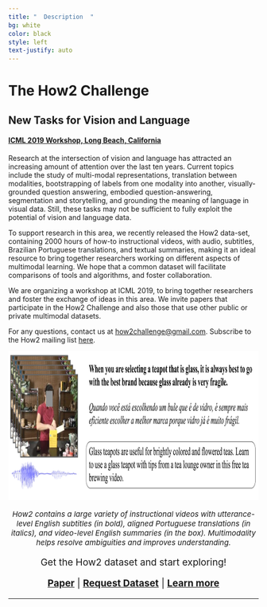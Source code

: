 ```yaml
---
title: "  Description  "
bg: white
color: black
style: left
text-justify: auto
---
```

# The How2 Challenge

## New Tasks for Vision and Language

#### [ICML 2019 Workshop, Long Beach, California](https://icml.cc/Conferences/2019/Schedule?showEvent=3532)

Research at the intersection of vision and language has attracted an increasing amount of attention over the last ten years. Current topics include the study of multi-modal representations, translation between modalities, bootstrapping of labels from one modality into another, visually-grounded question answering, embodied question-answering, segmentation and storytelling, and grounding the meaning of language in visual data. Still, these tasks may not be sufficient to fully exploit the potential of vision and language data.

To support research in this area, we recently released the How2 data-set, containing 2000 hours of how-to instructional videos, with audio, subtitles, Brazilian Portuguese translations, and textual summaries, making it an ideal resource to bring together researchers working on different aspects of multimodal learning. We hope that a common dataset will facilitate comparisons of tools and algorithms, and foster collaboration.

We are organizing a workshop at ICML 2019, to bring together researchers and foster the exchange of ideas in this area. We invite papers that participate in the How2 Challenge and also those that use other public or private multimodal datasets. 

For any questions, contact us at <how2challenge@gmail.com>. Subscribe to the How2 mailing list <a href="https://lists.andrew.cmu.edu/mailman/listinfo/how-to">here</a>.


<p align="center">
<img src="img/How2_Image-2.png" alt="hi" height="300"/>
</p>

<p align="center" style="font-family:font-family: TimesNewRoman,Times New Roman,Times,Baskerville,Georgia,serif;font-size:15px;font-style:italic;">How2 contains a large variety of instructional videos with utterance-level English subtitles (in bold), aligned Portuguese translations (in italics), and video-level English summaries (in the box). Multimodality helps resolve ambiguities and improves understanding.
</p>

<p align="center" style="font-family:font-family: TimesNewRoman,Times New Roman,Times,Baskerville,Georgia,serif;font-size:19px;font-color:maroon;">Get the How2 dataset and start exploring! </p>
  
<p align="center" style="font-family:font-family: TimesNewRoman,Times New Roman,Times,Baskerville,Georgia,serif;font-size:19px;font-color:maroon;">  <a href="https://arxiv.org/abs/1811.00347"><strong>Paper</strong></a> | <a href="https://docs.google.com/forms/d/e/1FAIpQLSfW2i8UnjuoH2KKSU0BvcKRbhnk_vL3HcNlM0QLsJGb_UEDVQ/viewform?usp=pp_url" color="blue"><strong>Request Dataset</strong></a> | <a href="https://github.com/srvk/how2-dataset/blob/master/README.md"><strong>Learn more</strong></a>
</p>


* * *

